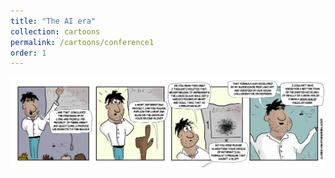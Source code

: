 ```yaml
---
title: "The AI era"
collection: cartoons
permalink: /cartoons/conference1
order: 1
---
```


![](/images/conference1.png)
